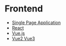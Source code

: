 # Frontend

- [Single Page Application](/contents/2022-12/2022-12-30.md)
- [React](/contents/2023-01/2023-01-01.md)
- [Vue.js](/contents/2023-01/2023-01-02.md)
- [Vue2 Vue3](/contents/2023-01/2023-01-10.md)
